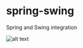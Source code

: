 # spring-swing
Spring and Swing integration

![alt text](https://user-images.githubusercontent.com/62131901/77648093-a4cedb00-6f78-11ea-84d7-9144be3b6b24.png)
